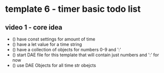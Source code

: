# template 6 - timer basic todo list

## video 1 - core idea
* () have const settings for amount of time
* () have a let value for a time string
* () have a collection of objects for numbers 0-9 and ':'
* () start DAE file for this template that will contain just numbers and ':' for now
* () use DAE Objects for all time str obejcts